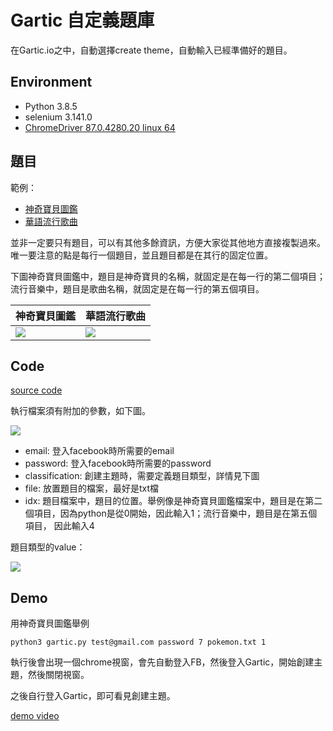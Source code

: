 # Gartic 自定義題庫

在Gartic.io之中，自動選擇create theme，自動輸入已經準備好的題目。

## Environment

* Python 3.8.5
* selenium 3.141.0
* [ChromeDriver 87.0.4280.20 linux 64](https://chromedriver.chromium.org/)

## 題目

範例：

* [神奇寶貝圖鑑](https://github.com/patrick0314/Gartic_auto_create_theme/blob/main/pokemon.txt)
* [華語流行歌曲](https://github.com/patrick0314/Gartic_auto_create_theme/blob/main/song.txt)

並非一定要只有題目，可以有其他多餘資訊，方便大家從其他地方直接複製過來。唯一要注意的點是每行一個題目，並且題目都是在其行的固定位置。

下圖神奇寶貝圖鑑中，題目是神奇寶貝的名稱，就固定是在每一行的第二個項目；流行音樂中，題目是歌曲名稱，就固定是在每一行的第五個項目。

| 神奇寶貝圖鑑 | 華語流行歌曲|
| -------- | -------- |
| ![](https://i.imgur.com/TpJ8qVw.png) | ![](https://i.imgur.com/NQaTlqW.png) |

## Code

[source code](https://github.com/patrick0314/Gartic_auto_create_theme/blob/main/gartic.py)

執行檔案須有附加的參數，如下圖。

![](https://i.imgur.com/xM5KqeE.png)

* email: 登入facebook時所需要的email
* password: 登入facebook時所需要的password
* classification: 創建主題時，需要定義題目類型，詳情見下圖
* file: 放置題目的檔案，最好是txt檔
* idx: 題目檔案中，題目的位置。舉例像是神奇寶貝圖鑑檔案中，題目是在第二個項目，因為python是從0開始，因此輸入1；流行音樂中，題目是在第五個項目， 因此輸入4

題目類型的value：

![](https://i.imgur.com/ILPahEN.png)

## Demo

用神奇寶貝圖鑑舉例

```Vim
python3 gartic.py test@gmail.com password 7 pokemon.txt 1
```

執行後會出現一個chrome視窗，會先自動登入FB，然後登入Gartic，開始創建主題，然後關閉視窗。

之後自行登入Gartic，即可看見創建主題。

[demo video](https://www.youtube.com/watch?v=3N0nraxgUNI&ab_channel=%E9%BB%83%E7%85%9C%E5%A0%AF)
